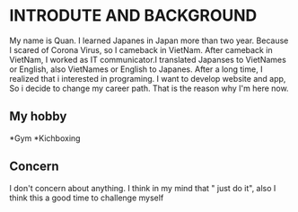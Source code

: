 # INTRODUTE AND BACKGROUND

My name is Quan. I learned Japanes in Japan more than two year.
Because I scared of Corona Virus, so I cameback in VietNam. After cameback in VietNam, I worked as IT communicator.I translated Japanses to VietNames or English, also VietNames or English to Japanes. After a long time, I realized that i interested in programing. I want to develop website and app, So i decide to change my career path. That is the reason why I'm here now.

## My hobby

*Gym
*Kichboxing

## Concern

I don't concern about anything. I think in my mind that " just do it", also I think this a good time to challenge myself
